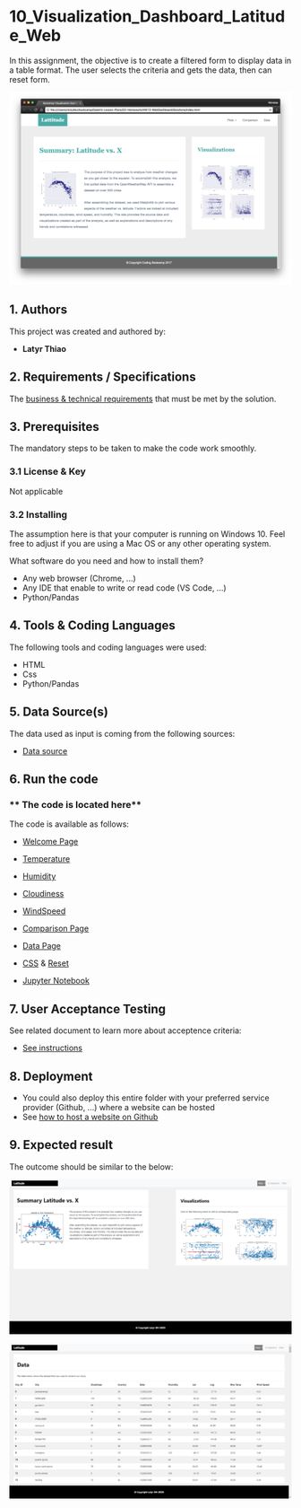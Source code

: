 # 10_Visualization_Dashboard_Latitude_Web

In this assignment, the objective is to create a filtered form to display data in a table format.
The user selects the criteria and gets the data, then can reset form.

<p align="center">
  <img src="00-Instructions/Images/landing-lg.png">
</p>  

## **1. Authors**

This project was created and authored by:
* **Latyr Thiao**


## **2. Requirements / Specifications**

The [business & technical requirements](00-Instructions) that must be met by the solution.

## **3. Prerequisites**

The mandatory steps to be taken to make the code work smoothly.

### **3.1 License & Key**

Not applicable


### **3.2 Installing**

The assumption here is that your computer is running on Windows 10.
Feel free to adjust if you are using a Mac OS or any other operating system.

What software do you need and how to install them?

* Any web browser (Chrome, ...) 
* Any IDE that enable to write or read code (VS Code, ...)
* Python/Pandas


## **4. Tools & Coding Languages**

The following tools and coding languages were used:
* HTML
* Css
* Python/Pandas

## **5. Data Source(s)**

The data used as input is coming from the following sources:
*  [Data source](./02-Resources/cities.csv)


## **6. Run the code**

### ** The code is located here**
The code is available as follows:
* [Welcome Page](index.html)
* [Temperature](index_01_Visualization_Page_01_Temperature.html)
* [Humidity](index_01_Visualization_Page_02_Humidity.html)
* [Cloudiness](index_01_Visualization_Page_03_Cloudiness.html)
* [WindSpeed](index_01_Visualization_Page_04_WindSpeed.html)
* [Comparison Page](index_02_Comparison_Page_01.html)
* [Data Page](index_03_Data_Page_01.html)

* [CSS](styles.css) & [Reset](reset.css)

* [Jupyter Notebook](001_Weather_Analysis.ipynb)



## **7. User Acceptance Testing**

See related document to learn more about acceptence criteria:  
* [See instructions](00-Instructions)

## **8. Deployment**

* You could also deploy this entire folder with your preferred service provider (Github, ...) where a website can be hosted
* See [how to host a website on Github](https://www.youtube.com/watch?v=M5mg0r4ajt4&list=TLPQMTgwODIwMjFMJ3NIh8pJ7w&index=2)


## **9. Expected result**

The outcome should be similar to the below:

<p align="center">
  <img src="WelcomePage.png">
</p> 

<p align="center">
  <img src="DataView.png">
</p> 

